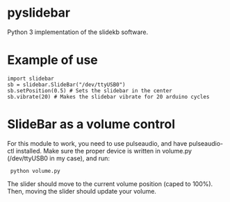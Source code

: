 # pyslidebar

Python 3 implementation of the slidekb software.

# Example of use

    import slidebar
    sb = slidebar.SlideBar("/dev/ttyUSB0")
    sb.setPosition(0.5) # Sets the slidebar in the center
    sb.vibrate(20) # Makes the slidebar vibrate for 20 arduino cycles

# SlideBar as a volume control

For this module to work, you need to use pulseaudio, and have pulseaudio-ctl installed.
Make sure the proper device is written in volume.py (/dev/ttyUSB0 in my case), and run:
    
     python volume.py

The slider should move to the current volume position (caped to 100%).
Then, moving the slider should update your volume.